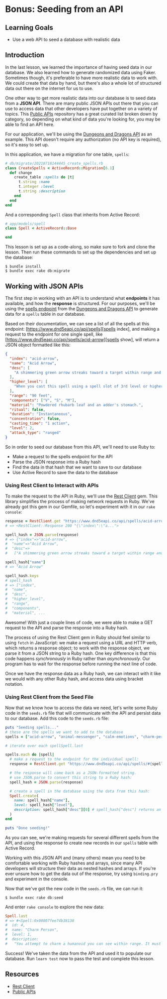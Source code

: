 # Bonus: Seeding from an API

## Learning Goals

- Use a web API to seed a database with realistic data

## Introduction

In the last lesson, we learned the importance of having seed data in our
database. We also learned how to generate randomized data using Faker. Sometimes
though, it's preferable to have more realistic data to work with. We could
create that data by hand, but there's also a whole lot of structured data out
there on the internet for us to use.

One other way to get more realistic data into our database is to seed data from
a **JSON API**. There are many public JSON APIs out there that you can use to
access data that other developers have put together on a variety of topics. This
[Public APIs][public apis] repository has a great curated list broken down by
category, so depending on what kind of data you're looking for, you may be able
to find an API here.

For our application, we'll be using the [Dungeons and Dragons API][dnd api] as
an example. This API doesn't require any authorization (no API key is required),
so it's easy to set up.

In this application, we have a migration for one table, `spells`:

```rb
# db/migrate/20210718144445_create_spells.rb
class CreateSpells < ActiveRecord::Migration[6.1]
  def change
    create_table :spells do |t|
      t.string :name
      t.integer :level
      t.string :description
    end
  end
end
```

And a corresponding `Spell` class that inherits from Active Record:

```rb
# app/models/spell
class Spell < ActiveRecord::Base

end
```

This lesson is set up as a code-along, so make sure to fork and clone the
lesson. Then run these commands to set up the dependencies and set up the
database:

```console
$ bundle install
$ bundle exec rake db:migrate
```

## Working with JSON APIs

The first step in working with an API is to understand what **endpoints** it has
available, and how the **response** is structured. For our purposes, we'll be
using the [spells endpoint][] from the [Dungeons and Dragons API][dnd api] to
generate data for a `spells` table in our database.

Based on their documentation, we can see a list of all the spells at this
endpoint: [https://www.dnd5eapi.co/api/spells][spells index], and making a
request to the endpoint for one single spell, like
[https://www.dnd5eapi.co/api/spells/acid-arrow][spells show], will return a JSON
object formatted like this:

```json
{
  "index": "acid-arrow",
  "name": "Acid Arrow",
  "desc": [
    "A shimmering green arrow streaks toward a target within range and bursts in a spray of acid. Make a ranged spell attack against the target. On a hit, the target takes 4d4 acid damage immediately and 2d4 acid damage at the end of its next turn. On a miss, the arrow splashes the target with acid for half as much of the initial damage and no damage at the end of its next turn."
  ],
  "higher_level": [
    "When you cast this spell using a spell slot of 3rd level or higher, the damage (both initial and later) increases by 1d4 for each slot level above 2nd."
  ],
  "range": "90 feet",
  "components": ["V", "S", "M"],
  "material": "Powdered rhubarb leaf and an adder's stomach.",
  "ritual": false,
  "duration": "Instantaneous",
  "concentration": false,
  "casting_time": "1 action",
  "level": 2,
  "attack_type": "ranged"
}
```

[spells index]: https://www.dnd5eapi.co/api/spells
[spells show]: https://www.dnd5eapi.co/api/spells/acid-arrow

So in order to seed our database from this API, we'll need to use Ruby to:

- Make a request to the spells endpoint for the API
- Parse the JSON response into a Ruby hash
- Find the data in that hash that we want to save to our database
- Use Active Record to save the data to the database

### Using Rest Client to Interact with APIs

To make the request to the API in Ruby, we'll use the
[Rest Client][rest-client] gem. This library simplifies the process of making
network requests in Ruby. We've already got this gem in our Gemfile, so let's
experiment with it in our `rake console`:

```rb
response = RestClient.get "https://www.dnd5eapi.co/api/spells/acid-arrow"
# => <RestClient::Response 200 "{\"index\":\"a...">

spell_hash = JSON.parse(response)
# => {"index"=>"acid-arrow",
#  "name"=>"Acid Arrow",
#  "desc"=>
#   ["A shimmering green arrow streaks toward a target within range and bursts in a spray of acid. Make a ranged spell attack against the target. On a hit, the target takes 4d4 acid damage immediately and 2d4 acid damage at the end of its next turn. On a miss, the arrow splashes the target with acid for half as much of the initial damage and no damage at the end of its next turn."], ...

spell_hash["name"]
# => "Acid Arrow"

spell_hash.keys
# spell_hash
# => ["index",
#  "name",
#  "desc",
#  "higher_level",
#  "range",
#  "components",
#  "material", ...
```

Awesome! With just a couple lines of code, we were able to make a GET request to
the API and parse the response into a Ruby hash.

The process of using the Rest Client gem in Ruby should feel similar to using
`fetch` in JavaScript: we make a request using a URL and HTTP verb, which
returns a response object; to work with the response object, we parse it from a
JSON string to a Ruby hash. One key difference is that this code happens
_synchronously_ in Ruby rather than _asynchronously_. Our program has to wait
for the response before running the next line of code.

Once we have the response data as a Ruby hash, we can interact with it like we
would with any other Ruby hash, and access data using bracket notation.

### Using Rest Client from the Seed File

Now that we know how to access the data we need, let's write some Ruby code in
the `seeds.rb` file that will communicate with the API and persist data to our
database. Add this code to the `seeds.rb` file:

```rb
puts "Seeding spells..."
# these are the spells we want to add to the database
spells = ["acid-arrow", "animal-messenger", "calm-emotions", "charm-person"]

# iterate over each spellSpell.last

spells.each do |spell|
  # make a request to the endpoint for the individual spell:
  response = RestClient.get "https://www.dnd5eapi.co/api/spells/#{spell}"

  # the response will come back as a JSON-formatted string.
  # use JSON.parse to convert this string to a Ruby hash:
  spell_hash = JSON.parse(response)

  # create a spell in the database using the data from this hash:
  Spell.create(
    name: spell_hash["name"],
    level: spell_hash["level"],
    description: spell_hash["desc"][0] # spell_hash["desc"] returns an array, so we need to access the first index to get just a string of the description
  )
end

puts "Done seeding!"
```

As you can see, we're making requests for several different spells from the API,
and using the response to create new records in our `spells` table with Active
Record.

Working with this JSON API and (many others) mean you need to be comfortable
working with Ruby hashes and arrays, since many API developers will structure
their data as nested hashes and arrays. If you're ever unsure how to get the
data out of the response, try using `binding.pry` and experiment in the console.

Now that we've got the new code in the `seeds.rb` file, we can run it:

```console
$ bundle exec rake db:seed
```

And enter `rake console` to explore the new data:

```rb
Spell.last
# => #<Spell:0x00007fee74b38138
#  id: 4,
#  name: "Charm Person",
#  level: 1,
#  description:
#   "You attempt to charm a humanoid you can see within range. It must make a wisdom saving throw, and does so with advantage if you or your companions are fighting it. If it fails the saving throw, it is charmed by you until the spell ends or until you or your companions do anything harmful to it. The charmed creature regards you as a friendly acquaintance. When the spell ends, the creature knows it was charmed by you.">
```

Success! We've taken the data from the API and used it to populate our database.
Run `learn test` now to pass the test and complete this lesson.

## Resources

- [Rest Client][rest-client]
- [Public APIs][public apis]

[rest-client]: https://github.com/rest-client/rest-client
[public apis]: https://github.com/public-apis/public-apis
[dnd api]: http://www.dnd5eapi.co/docs/#intro
[spells endpoint]: http://www.dnd5eapi.co/docs/#spell-section
